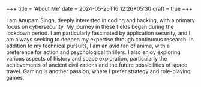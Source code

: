 +++
title = 'About Me'
date = 2024-05-25T16:12:26+05:30
draft = true
+++

I am Anupam Singh, deeply interested in coding and hacking, with a primary focus on cybersecurity. My journey in these fields began during the lockdown period. I am particularly fascinated by application security, and I am always seeking to deepen my expertise through continuous research. In addition to my technical pursuits, I am an avid fan of anime, 
with a preference for action and psychological thrillers. I also enjoy exploring various aspects of history and space exploration, particularly the achievements of ancient civilizations and the future possibilities of space travel. Gaming is another passion, where I prefer strategy and role-playing games.